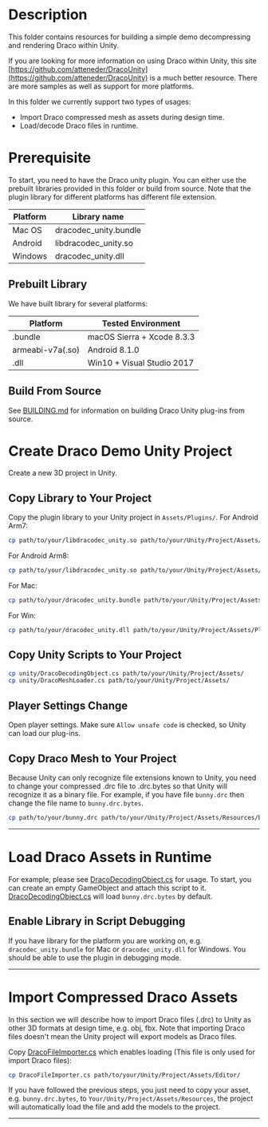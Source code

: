 Description
===========

This folder contains resources for building a simple demo decompressing and rendering Draco within Unity.

If you are looking for more information on using Draco within Unity, this site [https://github.com/atteneder/DracoUnity](https://github.com/atteneder/DracoUnity) is a much better resource. There are more samples as well as support for more platforms.

In this folder we currently support two types of usages:
* Import Draco compressed mesh as assets during design time.
* Load/decode Draco files in runtime.

Prerequisite
============

To start, you need to have the Draco unity plugin. You can either use the
prebuilt libraries provided in this folder or build from source.
Note that the plugin library for different platforms has different file extension.

| Platform | Library name |
| -------- | ------------ |
| Mac OS | dracodec_unity.bundle |
| Android | libdracodec_unity.so |
| Windows | dracodec_unity.dll |

Prebuilt Library
----------------

We have built library for several platforms:

| Platform | Tested Environment |
| -------- | ------------------ |
| .bundle  | macOS Sierra + Xcode 8.3.3 |
| armeabi-v7a(.so) | Android 8.1.0 |
| .dll | Win10 + Visual Studio 2017 |

Build From Source
-----------------
See [BUILDING.md](BUILDING.md) for information on building Draco Unity plug-ins from source.

Create Draco Demo Unity Project
===============================

Create a new 3D project in Unity.

Copy Library to Your Project
----------------------------
Copy the plugin library to your Unity project in `Assets/Plugins/`.
For Android Arm7:

~~~~ bash
cp path/to/your/libdracodec_unity.so path/to/your/Unity/Project/Assets/Plugins/Android/libs/armeabi-v7a/
~~~~

For Android Arm8:

~~~~ bash
cp path/to/your/libdracodec_unity.so path/to/your/Unity/Project/Assets/Plugins/Android/libs/arm64-v8a/
~~~~

For Mac:

~~~~ bash
cp path/to/your/dracodec_unity.bundle path/to/your/Unity/Project/Assets/Plugins/
~~~~

For Win:

~~~~ bash
cp path/to/your/dracodec_unity.dll path/to/your/Unity/Project/Assets/Plugins/
~~~~


Copy Unity Scripts to Your Project
----------------------------------

~~~~ bash
cp unity/DracoDecodingObject.cs path/to/your/Unity/Project/Assets/
cp unity/DracoMeshLoader.cs path/to/your/Unity/Project/Assets/
~~~~

Player Settings Change
-------------------------------
Open player settings. Make sure `Allow unsafe code` is checked, so Unity can load our plug-ins.

Copy Draco Mesh to Your Project
-------------------------------
Because Unity can only recognize file extensions known to Unity, you need to change your compressed .drc file to .drc.bytes so that Unity will recognize it as a binary file. For example, if you have file `bunny.drc` then change the file name to `bunny.drc.bytes`.

~~~~ bash
cp path/to/your/bunny.drc path/to/your/Unity/Project/Assets/Resources/bunny.drc.bytes
~~~~


---

Load Draco Assets in Runtime
============================
For example, please see [DracoDecodingObject.cs](DracoDecodingObject.cs) for usage. To start, you can create an empty GameObject and attach this script to it. [DracoDecodingObject.cs](DracoDecodingObject.cs) will load `bunny.drc.bytes` by default.

Enable Library in Script Debugging
----------------------------------
If you have library for the platform you are working on, e.g. `dracodec_unity.bundle` for Mac or `dracodec_unity.dll` for  Windows. You should be able to use the plugin in debugging mode.

---

Import Compressed Draco Assets
==============================
In this section we will describe how to import Draco files (.drc) to Unity as
other 3D formats at design time, e.g. obj, fbx.
Note that importing Draco files doesn't mean the Unity project will export models as Draco files.

Copy [DracoFileImporter.cs](Editor/DracoFileImporter.cs) which enables loading (This file is only used for import Draco files):

~~~~ bash
cp DracoFileImporter.cs path/to/your/Unity/Project/Assets/Editor/
~~~~

If you have followed the previous steps, you just need to copy your asset, e.g. `bunny.drc.bytes`, to `Your/Unity/Project/Assets/Resources`, the project will automatically load the file and add the models to the project.

---
